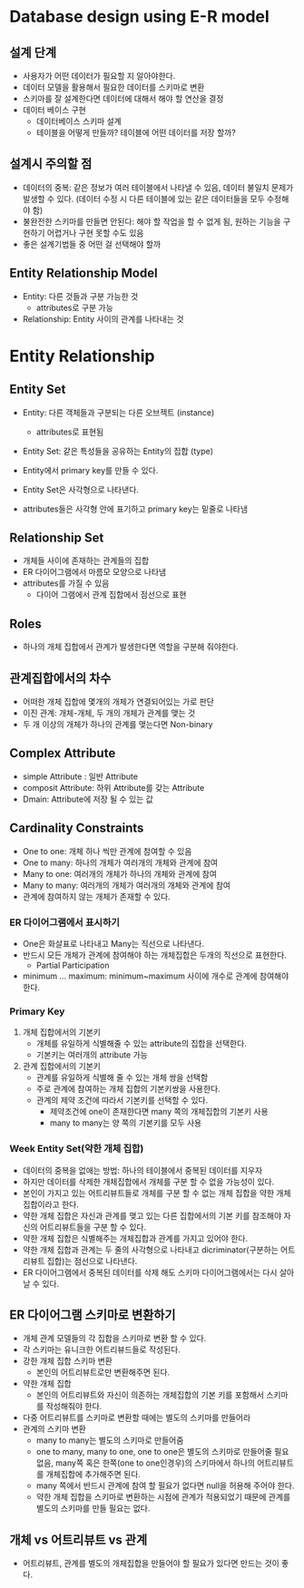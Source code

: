 # Database design using E-R model
## 설계 단계
- 사용자가 어떤 데이터가 필요할 지 알아야한다.
- 데이터 모델을 활용해서 필요한 데이터를 스키마로 변환
- 스키마를 잘 설계한다면 데이터에 대해서 해야 할 연산을 결정
- 데이터 베이스 구현
  - 데이터베이스 스키마 설계
  - 테이블을 어떻게 만들까? 테이블에 어떤 데이터를 저장 할까?

##  설계시 주의할 점
- 데이터의 중복: 같은 정보가 여러 테이블에서 나타낼 수 있음, 데이터 불일치 문제가 발생할 수 있다. (데이터 수정 시 다른 테이블에 있는 같은 데이터들을 모두 수정해야 함)
- 불완전한 스키마를 만들면 안된다: 해야 할 작업을 할 수 없게 됨, 원하는 기능을 구현하기 어렵거나 구현 못할 수도 있음
- 좋은 설계기법들 중 어떤 걸 선택해야 할까

## Entity Relationship Model

- Entity: 다른 것들과 구분 가능한 것
  - attributes로 구분 가능
- Relationship: Entity 사이의 관계를 나타내는 것

# Entity Relationship
## Entity Set
- Entity: 다른 객체들과 구분되는 다른 오브젝트 (instance)
  - attributes로 표현됨
- Entity Set: 같은 특성들을 공유하는 Entity의 집합 (type)
- Entity에서 primary key를 만들 수 있다.

- Entity Set은 사각형으로 나타낸다.
- attributes들은 사각형 안에 표기하고 primary key는 밑줄로 나타냄

## Relationship Set
- 개체들 사이에 존재하는 관계들의 집합
- ER 다이어그램에서 마름모 모양으로 나타냄
- attributes를 가질 수 있음
  - 다이어 그램에서 관계 집합에서 점선으로 표현

## Roles
- 하나의 개체 집합에서 관계가 발생한다면 역할을 구분해 줘야한다.

## 관계집합에서의 차수
- 어떠한 개체 집합에 몇개의 개체가 연결되어있는 가로 판단
- 이진 관계: 개체-개체, 두 개의 개체가 관계를 맺는 것
- 두 개 이상의 개체가 하나의 관계를 맺는다면 Non-binary

## Complex Attribute
- simple Attribute : 일반 Attribute
- composit Attribute: 하위 Attribute를 갖는 Attribute
- Dmain: Attribute에 저장 될 수 있는 값

## Cardinality Constraints
- One to one: 개체 하나 씩만 관계에 참여할 수 있음
- One to many: 하나의 개체가 여러개의 개체와 관계에 참여
- Many to one: 여러개의 개체가 하나의 개체와 관계에 참여
- Many to many: 여러개의 개체가 여러개의 개체와 관계에 참여
- 관계에 참여하지 않는 개체가 존재할 수 있다.

### ER 다이어그램에서 표시하기
- One은 화살표로 나타내고 Many는 직선으로 나타낸다.
- 반드시 모든 개체가 관계에 참여해야 하는 개체집합은 두개의 직선으로 표현한다.
  - Partial Participation
- minimum ... maximum: minimum~maximum 사이에 개수로 관계에 참여해야 한다.

### Primary Key
1. 개체 집합에서의 기본키
    - 개체를 유일하게 식별해줄 수 있는 attribute의 집합을 선택한다.
    - 기본키는 여러개의 attribute 가능
2. 관계 집합에서의 기본키
    - 관계를 유일하게 식별해 줄 수 있는 개체 쌍을 선택함
    - 주로 관계에 참여하는 개체 집합의 기본키쌍을 사용한다.
    - 관계의 제약 조건에 따라서 기본키를 선택할 수 있다.
      - 제약조건에 one이 존재한다면 many 쪽의 개체집합의 기본키 사용
      - many to many는 양 쪽의 기본키를 모두 사용
### Week Entity Set(약한 개체 집합)
- 데이터의 중복을 없애는 방법: 하나의 테이블에서 중복된 데이터를 지우자
- 하지만 데이터를 삭제한 개체집합에서 개체를 구분 할 수 없을 가능성이 있다.
- 본인이 가지고 있는 어트리뷰트들로 개체를 구분 할 수 없는 개체 집합을 약한 개체 집합이라고 한다.
- 약한 개체 집합은 자신과 관계를 맺고 있는 다른 집합에서의 기본 키를 참조해야 자신의 어트리뷰트들을 구분 할 수 있다.
- 약한 개체 집합은 식별해주는 개체집합과 관계를 가지고 있어야 한다.
- 약한 개체 집합과 관계는 두 줄의 사각형으로 나타내고 dicriminator(구분하는 어트리뷰트 집합)는 점선으로 나타낸다.
- ER 다이어그램에서 중복된 데이터를 삭제 해도 스키마 다이어그램에서는 다시 살아날 수 있다.

## ER 다이어그램 스키마로 변환하기
- 개체 관계 모델들의 각 집합을 스키마로 변환 할 수 있다.
- 각 스키마는 유니크한 어트리뷰드들로 작성된다.
- 강한 개체 집합 스키마 변환
  - 본인의 어트리뷰트로만 변환해주면 된다.
- 약한 개체 집합
  - 본인의 어트리뷰트와 자신이 의존하는 개체집합의 기본 키를 포함해서 스키마를 작성해줘야 한다.
- 다중 어트리뷰트를 스키마로 변환할 때에는 별도의 스키마를 만들어라
- 관계의 스키마 변환
  - many to many는 별도의 스키마로 만들어줌
  - one to many, many to one, one to one은 별도의 스키마로 만들어줄 필요 없음, many쪽 혹은 한쪽(one to one인경우)의 스키마에서 하나의 어트리뷰트를 개체집합에 추가해주면 된다.
  - many 쪽에서 반드시 관계에 참여 할 필요가 없다면 null을 허용해 주어야 한다.
  - 약한 개체 집합을 스키마로 변환하는 시점에 관계가 적용되었기 때문에 관계를 별도의 스키마를 만들 필요는 없다.

## 개체 vs 어트리뷰트 vs 관계
- 어트리뷰트, 관계를 별도의 개체집합을 만들어야 할 필요가 있다면 만드는 것이 좋다.